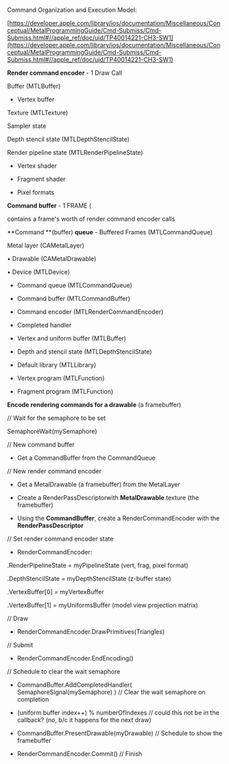 Command Organization and Execution Model:

[https://developer.apple.com/library/ios/documentation/Miscellaneous/Conceptual/MetalProgrammingGuide/Cmd-Submiss/Cmd-Submiss.html#//apple_ref/doc/uid/TP40014221-CH3-SW1](https://developer.apple.com/library/ios/documentation/Miscellaneous/Conceptual/MetalProgrammingGuide/Cmd-Submiss/Cmd-Submiss.html#//apple_ref/doc/uid/TP40014221-CH3-SW1)

**Render command encoder** - 1 Draw Call

Buffer (MTLBuffer)

- Vertex buffer

Texture (MTLTexture)

Sampler state

Depth stencil state (MTLDepthStencilState)

Render pipeline state (MTLRenderPipelineState)

- Vertex shader

- Fragment shader

- Pixel formats

**Command buffer** - 1 FRAME (

contains a frame's worth of render command encoder calls

**Command **(buffer) **queue** - Buffered Frames (MTLCommandQueue)

Metal layer (CAMetalLayer)

• Drawable (CAMetalDrawable)

• Device (MTLDevice)

- Command queue (MTLCommandQueue)

- Command buffer (MTLCommandBuffer)

- Command encoder (MTLRenderCommandEncoder)

- Completed handler

- Vertex and uniform buffer (MTLBuffer)

- Depth and stencil state (MTLDepthStencilState)

- Default library (MTLLibrary)

- Vertex program (MTLFunction)

- Fragment program (MTLFunction)

**Encode rendering commands for a drawable** (a framebuffer)

// Wait for the semaphore to be set

SemaphoreWait(mySemaphore)

// New command buffer

- Get a CommandBuffer from the CommandQueue

// New render command encoder

- Get a MetalDrawable (a framebuffer) from the MetalLayer

- Create a RenderPassDescriptorwith **MetalDrawable**.texture (the framebuffer)

- Using the **CommandBuffer**, create a RenderCommandEncoder with the **RenderPassDescriptor**

// Set render command encoder state

- RenderCommandEncoder:

.RenderPipelineState = myPipelineState (vert, frag, pixel format)

.DepthStencilState = myDepthStencilState (z-buffer state)

.VertexBuffer[0] = myVertexBuffer

.VertexBuffer[1] = myUniformsBuffer (model view projection matrix)

// Draw

- RenderCommandEncoder.DrawPrimitives(Triangles)

// Submit

- RenderCommandEncoder.EndEncoding()

// Schedule to clear the wait semaphore

- CommandBuffer.AddCompletedHandler( SemaphoreSignal(mySemaphore) ) // Clear the wait semaphore on completion

- (uniform buffer index++) % numberOfIndexes // could this not be in the callback? (no, b/c it happens for the next draw)

- CommandBuffer.PresentDrawable(myDrawable) // Schedule to show the framebuffer

- RenderCommandEncoder.Commit() // Finish
